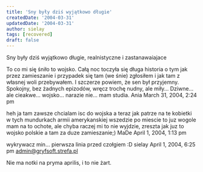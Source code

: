 ```yaml
---
title: 'Sny były dziś wyjątkowo długie'
createdDate: '2004-03-31'
updatedDate: '2004-03-31'
author: sielay
tags: [recovered]
draft: false
---
```


Sny były dziś wyjątkowo długie, realnistyczne i zastanawaiajace

To co mi się śniło to wojsko. Całą noc toczyła się długa historia o tym jak przez zamieszanie i przypadek się tam (we śnie) zgłosiłem i jak tam z własnej woli przebywałem. I szczerze powiem, że sen był przyjemny. Spokojny, bez żadnych epizodów, wręcz trochę nudny, ale miły... Dziwne... ale cieakwe... wojsko... narazie nie... mam studia.
Ania
March 31, 2004, 2:24 pm


heh ja tam zawsze chcialam isc do wojska a teraz jak patrze na te kobietki w tych mundurkach armii amerykanskiej wszedzie po miescie to juz wogole mam na to ochote, ale chyba raczej mi to nie wyjdzie, zreszta jak juz to wojsko polskie a tam za duze zamieszanie;)
MaDe
April 1, 2004, 1:13 pm


wykrywacz min... pierwsza linia przed czołgiem :D
sielay
April 1, 2004, 6:25 pm
admin@gryfsoft.strefa.pl

Nie ma notki na pryma aprilis, i to nie żart.
